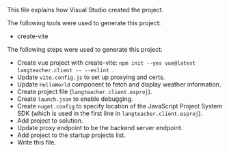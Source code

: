 This file explains how Visual Studio created the project.

The following tools were used to generate this project:
- create-vite

The following steps were used to generate this project:
- Create vue project with create-vite: `npm init --yes vue@latest langteacher.client -- --eslint `.
- Update `vite.config.js` to set up proxying and certs.
- Update `HelloWorld` component to fetch and display weather information.
- Create project file (`langteacher.client.esproj`).
- Create `launch.json` to enable debugging.
- Create `nuget.config` to specify location of the JavaScript Project System SDK (which is used in the first line in `langteacher.client.esproj`).
- Add project to solution.
- Update proxy endpoint to be the backend server endpoint.
- Add project to the startup projects list.
- Write this file.
